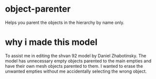 # object-parenter
Helps you parent the objects in the hierarchy by name only.

# why i made this model

To assist me in editing the shvan 92 model by Daniel Zhabotinsky. The model has unnecessary empty objects parented to the main empties and have their own mesh objects parented to them. I wanted to erase the unwanted empties without me accidentally selecting the wrong object.

